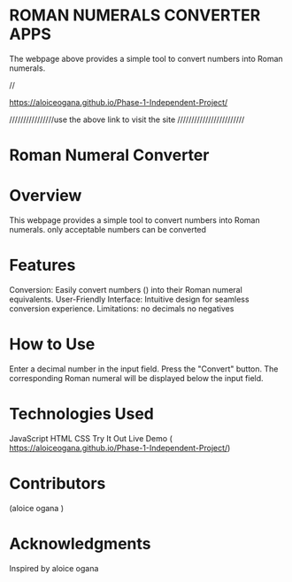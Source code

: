 # ROMAN NUMERALS CONVERTER APPS
The webpage above provides a simple tool to convert  numbers into Roman numerals.


//  

 https://aloiceogana.github.io/Phase-1-Independent-Project/

////////////////use the above link to visit the site ////////////////////////

# Roman Numeral Converter

# Overview
This webpage provides a simple tool to convert  numbers into Roman numerals.
only acceptable numbers can be converted

# Features
Conversion: Easily convert numbers () into their Roman numeral equivalents.
User-Friendly Interface: Intuitive design for seamless conversion experience.
Limitations: no decimals
             no negatives


# How to Use
Enter a decimal number in the input field.
Press the "Convert" button.
The corresponding Roman numeral will be displayed below the input field.


# Technologies Used
JavaScript
HTML
CSS
Try It Out
Live Demo ( https://aloiceogana.github.io/Phase-1-Independent-Project/)

# Contributors
(aloice ogana 
)
# Acknowledgments
Inspired by aloice ogana 